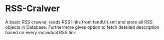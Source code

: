 # RSS-Cralwer
A basic RSS crawler, reads RSS links from feedUri.xml and store all RSS objects in Database. Furthermore gives option to fetch detailed description based on every individual RSS link
